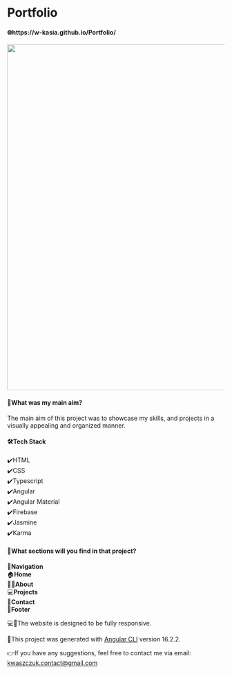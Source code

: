 <h1>Portfolio</h1>

<h4>🌐https://w-kasia.github.io/Portfolio/</h4>

<img src="https://github.com/w-kasia/Portfolio/assets/121196574/e8830228-03a4-46b1-affc-49fde07a94ae" width="800">

<h4>🎯What was my main aim?</h4>
The main aim of this project was to showcase my skills, and projects in a visually appealing and organized manner. 

<h4>🛠️Tech Stack</h4>
✔️HTML</br>
✔️CSS</br>
✔️Typescript</br>
✔️Angular</br>
✔️Angular Material</br>
✔️Firebase</br>
✔️Jasmine</br>
✔️Karma

<h4>🧩What sections will you find in that project?</h4>
🧭<b>Navigation</b></br>
🏠<b>Home</b></br>
👱‍♀️<b>About</b></br>
💻<b>Projects</b></br>
📨<b>Contact</b></br>
🦶<b>Footer</b>


💻📱The website is designed to be fully responsive. 


🚀This project was generated with [Angular CLI](https://github.com/angular/angular-cli) version 16.2.2.


👉If you have any suggestions, feel free to contact me via email: kwaszczuk.contact@gmail.com
